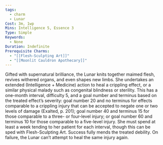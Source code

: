 ```yaml
---
tags:
  - charm
  - Lunar
Cost: 3m, 1wp
Mins: Intelligence 5, Essence 3
Type: Simple
Keywords:
  - None
Duration: Indefinite
Prerequisite Charms:
  - "[[Flesh-Sculpting Art]]"
  - "[[Moonlit Cauldron Apothecary]]"
---
```

Gifted with supernatural brilliance, the Lunar knits together maimed flesh, revives withered organs, and even shapes new limbs. She undertakes an extended (Intelligence + Medicine) action to heal a crippling effect, or a similar physical malady such as congenital blindness or sterility. This has a one-month interval, difficulty 5, and a goal number and terminus based on the treated effect’s severity: goal number 20 and no terminus for effects comparable to a crippling injury that can be accepted to negate one or two levels of damage (Exalted, p. 201); goal number 40 and terminus 15 for those comparable to a three- or four-level injury; or goal number 60 and terminus 10 for those comparable to a five-level injury. She must spend at least a week tending to her patient for each interval, though this can be sped with Flesh-Sculpting Art. Success fully mends the treated debility. On failure, the Lunar can’t attempt to heal the same injury again.